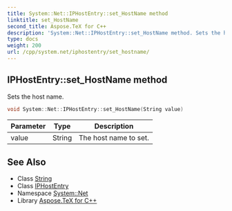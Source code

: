 ```yaml
---
title: System::Net::IPHostEntry::set_HostName method
linktitle: set_HostName
second_title: Aspose.TeX for C++
description: 'System::Net::IPHostEntry::set_HostName method. Sets the host name in C++.'
type: docs
weight: 200
url: /cpp/system.net/iphostentry/set_hostname/
---
```

## IPHostEntry::set_HostName method


Sets the host name.

```cpp
void System::Net::IPHostEntry::set_HostName(String value)
```


| Parameter | Type | Description |
| --- | --- | --- |
| value | String | The host name to set. |

## See Also

* Class [String](../../../system/string/)
* Class [IPHostEntry](../)
* Namespace [System::Net](../../)
* Library [Aspose.TeX for C++](../../../)
